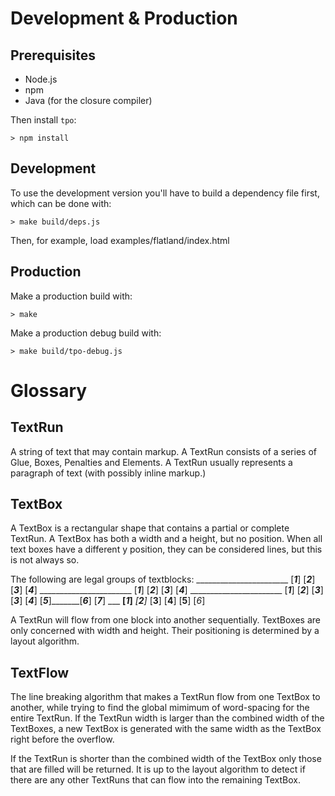 # Development & Production

## Prerequisites

* Node.js
* npm
* Java (for the closure compiler)

Then install `tpo`:

    > npm install

## Development

To use the development version you'll have to build a dependency file first, which can be done with:

    > make build/deps.js

Then, for example, load examples/flatland/index.html

## Production

Make a production build with:

    > make

Make a production debug build with:

    > make build/tpo-debug.js

# Glossary

## TextRun

A string of text that may contain markup. A TextRun consists of a series of Glue, Boxes, Penalties and Elements. A TextRun usually represents a paragraph of text (with possibly inline markup.)

## TextBox

A TextBox is a rectangular shape that contains a partial or complete TextRun. A TextBox has both a width and a height, but no position. When all text boxes have a different y position, they can be considered lines, but this is not always so.

The following are legal groups of textblocks:
     _______________________
    [___________1___________]
    [___________2___________]
    [___________3___________]
    [___________4___________]
     _______________________
    [___________1___________]
    [_________2_________]
    [_______3_______]
    [_____4_____]
     _______________________
    [___________1___________]
    [___2___]       [___3___]
    [___3___]       [___4___]
    [___5___]_______[___6___]
    [___________7___________]
              ___
           __[_1_]__
         _[____2____]_
        [______3______]
        [______4______]
          [____5____]
             [_6_]

A TextRun will flow from one block into another sequentially. TextBoxes are only concerned with width and height. Their positioning is determined by a layout algorithm.

## TextFlow

The line breaking algorithm that makes a TextRun flow from one TextBox to another, while trying to find the global mimimum of word-spacing for the entire TextRun. If the TextRun width is larger than the combined width of the TextBoxes, a new TextBox is generated with the same width as the TextBox right before the overflow.

If the TextRun is shorter than the combined width of the TextBox only those that are filled will be returned. It is up to the layout algorithm to detect if there are any other TextRuns that can flow into the remaining TextBox.
